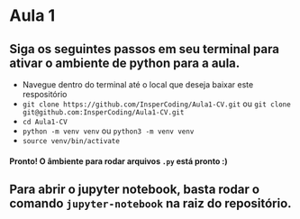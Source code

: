 # Aula 1

## Siga os seguintes passos em seu terminal para ativar o ambiente de python para a aula.

- Navegue dentro do terminal até o local que deseja baixar este respositório
- `git clone https://github.com/InsperCoding/Aula1-CV.git` ou `git clone git@github.com:InsperCoding/Aula1-CV.git`
- `cd Aula1-CV`
- `python -m venv venv` ou `python3 -m venv venv`
- `source venv/bin/activate`

#### Pronto! O âmbiente para rodar arquivos `.py` está pronto :)

## Para abrir o jupyter notebook, basta rodar o comando `jupyter-notebook` na raiz do repositório.
